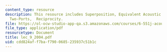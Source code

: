 ```yaml
---
content_type: resource
description: This resource includes Superposition, Equivalent Acoustic Circuits for
  Two-Ports,  Reciprocity.
file: https://ol-ocw-studio-app-qa.s3.amazonaws.com/courses/6-551j-acoustics-of-speech-and-hearing-fall-2004/cdd824aff7baf7900685235937c51b1c_lec_9_2004.pdf
file_type: application/pdf
resourcetype: Document
title: lec_9_2004.pdf
uid: cdd824af-f7ba-f790-0685-235937c51b1c
---
```

